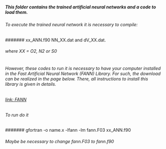 ##### This folder contains the trained artificial neural networks and a code to load them.
###
###### To execute the trained neural network it is necessary to compile:
####### xx_ANN.f90 NN_XX.dat and dV_XX.dat.
###### where XX = O2, N2 or S0
#
###### However, these codes to run it is necessary to have your computer installed in the Fast Artificial Neural Network (FANN) Library. For such, the download can be realized in the page below. There, all instructions to install this library is given in details.

###### [link: FANN](http://leenissen.dk/fann/wp/)

###### To run do it

####### gfortran -o name.x -lfann -lm  fann.F03  xx_ANN.f90

###### Maybe be necessary to change fann.F03 to fann.f90

